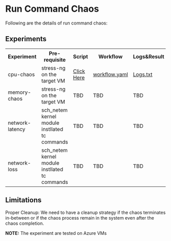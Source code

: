 # Run Command Chaos

Following are the details of run command chaos:

## Experiments

<table>
  <tr>
    <th>Experiment</th>
    <th>Pre-requisite</th>
    <th>Script</th>
    <th>Workflow</th>
    <th>Logs&Result</th>
  </tr>
  <tr>
    <td>cpu-chaos</td>
    <td>stress-ng on the target VM</td>
    <td><a href="https://github.com/uditgaurav/run-command-chaos/blob/master/pkg/utils/scripts/cpu-chaos.sh">Click Here</a></td>
    <td><a href="https://github.com/uditgaurav/run-command-chaos/blob/master/artefact/workflows/cpu-chaos-wf.yaml">workflow.yaml</a></td>
    <td><a href="https://github.com/uditgaurav/run-command-chaos/blob/master/artefact/logs/cpu-chaos-logs-and-result.txt">Logs.txt</a></td>
  </tr>
  
  <tr>
    <td>memory-chaos</td>
    <td>stress-ng on the target VM</td>
    <td>TBD</a></td>
    <td>TBD</td>
    <td>TBD</td>
  </tr>
  
  <tr>
    <td>network-latency</td>
    <td>sch_netem kernel module instllated <br> tc commands</td>
    <td>TBD</a></td>
    <td>TBD</td>
    <td>TBD</td>
  </tr>
  
   <tr>
    <td>network-loss</td>
    <td>sch_netem kernel module instllated <br> tc commands</td>
    <td>TBD</a></td>
    <td>TBD</td>
    <td>TBD</td>
  </tr>
</table>

## Limitations

Proper Cleanup: We need to have a cleanup strategy if the chaos terminates in-between or if the chaos process remain in the system even after the chaos completion.

**NOTE:** The experiment are tested on Azure VMs
